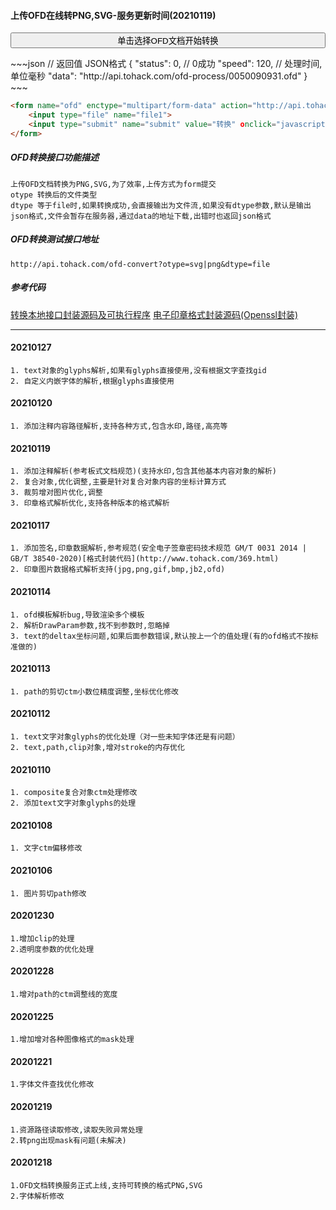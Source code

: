 #### 上传OFD在线转PNG,SVG-服务更新时间(20210119)
<form name="ofd" action="http://api.tohack.com/ofd-convert?otype=svg&dtype=file" enctype='multipart/form-data' method='POST' target="iframeout">
     <input type="file" accept=".ofd" name="file" style="display:none" onchange="document.all.iframeout.style.display='';upload.click()" >
     <input type="button" onclick="file.click()" style="width:100%" value="单击选择OFD文档开始转换"/>
     <button type="submit" name="upload" style="display:none">上传</button>
</form>
<iframe width="100%" height="120" id="iframeout" name="iframeout" style="display:none"></iframe>
~~~json
// 返回值 JSON格式
{
    "status": 0,  // 0成功
    "speed": 120, // 处理时间,单位毫秒
    "data": "http://api.tohack.com/ofd-process/0050090931.ofd"
}
~~~

~~~html
<form name="ofd" enctype="multipart/form-data" action="http://api.tohack.com/ofd-convert?otype=svg&dtype=file" method="post" target="_blank">
    <input type="file" name="file1">
    <input type="submit" name="submit" value="转换" οnclick="javascript:document.ofd.submit();">
</form>
~~~

##### OFD转换接口功能描述
~~~
上传OFD文档转换为PNG,SVG,为了效率,上传方式为form提交
otype 转换后的文件类型
dtype 等于file时,如果转换成功,会直接输出为文件流,如果没有dtype参数,默认是输出json格式,文件会暂存在服务器,通过data的地址下载,出错时也返回json格式
~~~

##### OFD转换测试接口地址
~~~
http://api.tohack.com/ofd-convert?otype=svg|png&dtype=file
~~~

##### 参考代码
[转换本地接口封装源码及可执行程序](/381.html "转换本地接口封装源码(curl)")
[电子印章格式封装源码(Openssl封装)](/369.html "电子印章格式封装C源码")

***

#### 20210127
~~~
1. text对象的glyphs解析,如果有glyphs直接使用,没有根据文字查找gid
2. 自定义内嵌字体的解析,根据glyphs直接使用
~~~

#### 20210120
~~~
1. 添加注释内容路径解析,支持各种方式,包含水印,路径,高亮等
~~~

#### 20210119
~~~
1. 添加注释解析(参考板式文档规范)(支持水印,包含其他基本内容对象的解析)
2. 复合对象,优化调整,主要是针对复合对象内容的坐标计算方式
3. 裁剪增对图片优化,调整
3. 印章格式解析优化,支持各种版本的格式解析
~~~

#### 20210117
~~~
1. 添加签名,印章数据解析,参考规范(安全电子签章密码技术规范 GM/T 0031 2014 | GB∕T 38540-2020)[格式封装代码](http://www.tohack.com/369.html)
2. 印章图片数据格式解析支持(jpg,png,gif,bmp,jb2,ofd)
~~~
#### 20210114
~~~
1. ofd模板解析bug,导致渲染多个模板
2. 解析DrawParam参数,找不到参数时,忽略掉
3. text的deltax坐标问题,如果后面参数错误,默认按上一个的值处理(有的ofd格式不按标准做的)
~~~
#### 20210113
~~~
1. path的剪切ctm小数位精度调整,坐标优化修改
~~~
#### 20210112
~~~
1. text文字对象glyphs的优化处理（对一些未知字体还是有问题）
2. text,path,clip对象,增对stroke的内存优化
~~~
#### 20210110
~~~
1. composite复合对象ctm处理修改
2. 添加text文字对象glyphs的处理
~~~
#### 20210108
~~~
1. 文字ctm偏移修改
~~~
#### 20210106
~~~
1. 图片剪切path修改
~~~
#### 20201230
~~~
1.增加clip的处理
2.透明度参数的优化处理
~~~
#### 20201228
~~~
1.增对path的ctm调整线的宽度
~~~
#### 20201225
~~~
1.增加增对各种图像格式的mask处理
~~~
#### 20201221
~~~
1.字体文件查找优化修改
~~~
#### 20201219
~~~
1.资源路径读取修改,读取失败异常处理
2.转png出现mask有问题(未解决)
~~~
#### 20201218
~~~
1.OFD文档转换服务正式上线,支持可转换的格式PNG,SVG
2.字体解析修改
~~~

